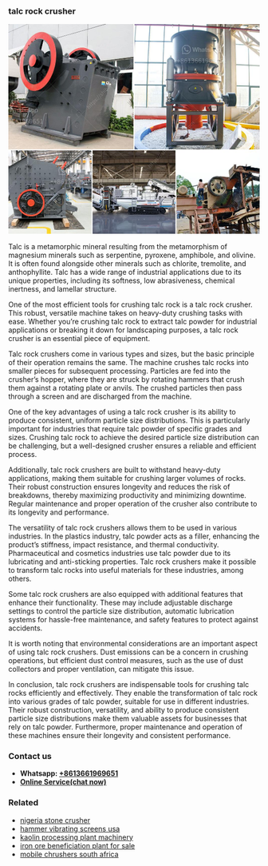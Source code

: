 <h3>talc rock crusher</h3><img src='1708323099.jpg' alt=''><p>Talc is a metamorphic mineral resulting from the metamorphism of magnesium minerals such as serpentine, pyroxene, amphibole, and olivine. It is often found alongside other minerals such as chlorite, tremolite, and anthophyllite. Talc has a wide range of industrial applications due to its unique properties, including its softness, low abrasiveness, chemical inertness, and lamellar structure.</p><p>One of the most efficient tools for crushing talc rock is a talc rock crusher. This robust, versatile machine takes on heavy-duty crushing tasks with ease. Whether you’re crushing talc rock to extract talc powder for industrial applications or breaking it down for landscaping purposes, a talc rock crusher is an essential piece of equipment.</p><p>Talc rock crushers come in various types and sizes, but the basic principle of their operation remains the same. The machine crushes talc rocks into smaller pieces for subsequent processing. Particles are fed into the crusher’s hopper, where they are struck by rotating hammers that crush them against a rotating plate or anvils. The crushed particles then pass through a screen and are discharged from the machine.</p><p>One of the key advantages of using a talc rock crusher is its ability to produce consistent, uniform particle size distributions. This is particularly important for industries that require talc powder of specific grades and sizes. Crushing talc rock to achieve the desired particle size distribution can be challenging, but a well-designed crusher ensures a reliable and efficient process.</p><p>Additionally, talc rock crushers are built to withstand heavy-duty applications, making them suitable for crushing larger volumes of rocks. Their robust construction ensures longevity and reduces the risk of breakdowns, thereby maximizing productivity and minimizing downtime. Regular maintenance and proper operation of the crusher also contribute to its longevity and performance.</p><p>The versatility of talc rock crushers allows them to be used in various industries. In the plastics industry, talc powder acts as a filler, enhancing the product’s stiffness, impact resistance, and thermal conductivity. Pharmaceutical and cosmetics industries use talc powder due to its lubricating and anti-sticking properties. Talc rock crushers make it possible to transform talc rocks into useful materials for these industries, among others.</p><p>Some talc rock crushers are also equipped with additional features that enhance their functionality. These may include adjustable discharge settings to control the particle size distribution, automatic lubrication systems for hassle-free maintenance, and safety features to protect against accidents.</p><p>It is worth noting that environmental considerations are an important aspect of using talc rock crushers. Dust emissions can be a concern in crushing operations, but efficient dust control measures, such as the use of dust collectors and proper ventilation, can mitigate this issue.</p><p>In conclusion, talc rock crushers are indispensable tools for crushing talc rocks efficiently and effectively. They enable the transformation of talc rock into various grades of talc powder, suitable for use in different industries. Their robust construction, versatility, and ability to produce consistent particle size distributions make them valuable assets for businesses that rely on talc powder. Furthermore, proper maintenance and operation of these machines ensure their longevity and consistent performance.</p><h3>Contact us</h3><ul><li><strong>Whatsapp:&nbsp;<a href="https://wa.me/8613661969651">+8613661969651</a></strong></li><li><a href="https://swt.shibang-china.com/?git&amp;zhl&amp;talc rock crusher"><strong>Online Service(chat now)</strong></a></li></ul><h3>Related</h3><ul><li><a href='nigeria stone crusher.md'>nigeria stone crusher</a></li><li><a href='hammer vibrating screens usa.md'>hammer vibrating screens usa</a></li><li><a href='kaolin processing plant machinery.md'>kaolin processing plant machinery</a></li><li><a href='iron ore beneficiation plant for sale.md'>iron ore beneficiation plant for sale</a></li><li><a href='mobile chrushers south africa.md'>mobile chrushers south africa</a></li></ul>